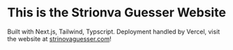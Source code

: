 # This is the Strionva Guesser Website

Built with Next.js, Tailwind, Typscript.
Deployment handled by Vercel, visit the website at [strinovaguesser.com](https://www.strinovaguesser.com)!
